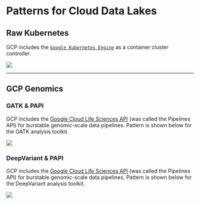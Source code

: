 # Patterns for Cloud Data Lakes

## Raw Kubernetes

GCP includes the [`Google Kubernetes Engine`](https://cloud.google.com/kubernetes-engine) as a container cluster controller.

<img src="https://github.com/lynnlangit/learning-cloud/blob/38919ae405d672286aec0a33ebe01e1b42c3d096/images/data-lakes/cloud-k8.png">



---
## GCP Genomics 

### GATK & PAPI 

GCP includes the [Google Cloud Life Sciences API](https://cloud.google.com/life-sciences/docs/reference/rest) (was called the Pipelines API) for burstable genomic-scale data pipelines. Pattern is shown below for the GATK analysis toolkit.

<img src="https://github.com/lynnlangit/learning-cloud/blob/38919ae405d672286aec0a33ebe01e1b42c3d096/images/data-lakes/gcp-cromwell.png">

### DeepVariant & PAPI

GCP includes the [Google Cloud Life Sciences API](https://cloud.google.com/life-sciences/docs/reference/rest) (was called the Pipelines API) for burstable genomic-scale data pipelines. Pattern is shown below for the DeepVariant analysis toolkit.

<img src="https://github.com/lynnlangit/learning-cloud/blob/38919ae405d672286aec0a33ebe01e1b42c3d096/images/data-lakes/gcp-deepvariant.png">

